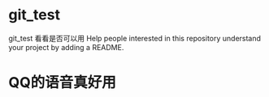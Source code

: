# git_test
git_test 看看是否可以用
Help people interested in this repository understand your project by adding a README.
# QQ的语音真好用
